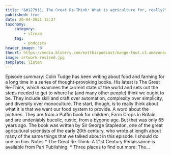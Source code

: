 ```yaml
---
title: "&#127911; The Great Re-Think: What is agriculture for, really?"
published: true
date: 20-04-2021 15:27
taxonomy:
    category:
        - stream
    tag:
        - podcasts
header_image: '0'
theurl: https://media.blubrry.com/eatthispodcast/mange-tout.s3.amazonaws.com/2021/rethink.mp3
image: artwork-resized.jpg
template: listen
--- 
```

Episode summary: Colin Tudge has been writing about food and farming for a long time in a series of thought-provoking books. His latest is The Great Re-Think, which examines the current state of the world and sets out the steps needed to get to where he (and many other people) think we ought to be. They include skill and craft over automation, complexity over simplicity, and diversity over monoculture. The start, though, is to really think about what it is that we want our food system to provide. A word about the pictures. They are from a Puffin book for children, Farm Crops in Britain, and are undeniably bucolic, rustic, from a bygone age. But that was only 65 years ago. The book was written by Sir George Stapledon, one of the great agricultural scientists of the early 20th century, who wrote at length about many of the same things that we talked about in this episode. I should do one on him. Notes * The Great Re-Think: A 21st Century Renaissance is available from Pari Publishing. * Three places to find out more: The…
